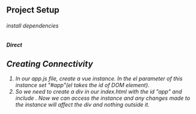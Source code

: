 ## Project Setup
###### install dependencies
***Direct <script> include***

Simply download the vue.js file and include with a script tag. Vue will be registered as a global variable.

1. We need to create a folder and inside that we need to keep our downloaded vue.js file.
2. In the folder, create two files- index.html and a js file(app.js here).
3. In the project's index.html file include
**<script src="vue.js"></script>**

## Creating Connectivity
1. In our app.js file, create a vue instance. In the el parameter of this instance set "#app"(el takes the id of DOM element).
2. So we need to create a div in our index.html with the id "app" and include **<script src="app.js"></script>**. Now we can access the instance and any changes made to the instance will affect the div and nothing outside it.
